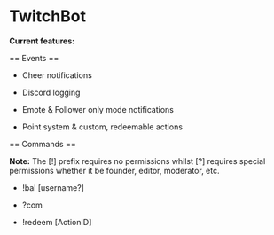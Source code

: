 # TwitchBot

__Current features:__

== Events ==

- Cheer notifications

- Discord logging

- Emote & Follower only mode notifications

- Point system & custom, redeemable actions

== Commands ==

__Note:__ The [!] prefix requires no permissions whilst [?] requires special permissions whether it be founder, editor, moderator, etc.

- !bal [username?]

- ?com

- !redeem [ActionID]
